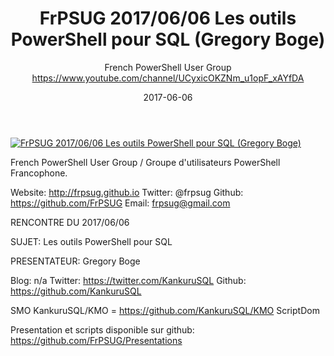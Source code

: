 ﻿---
title: FrPSUG 2017/06/06 Les outils PowerShell pour SQL (Gregory Boge)
date: 2017-06-06
tags: France, French, UserGroup, French PowerShell User Group
author: French PowerShell User Group https://www.youtube.com/channel/UCyxicOKZNm_u1opF_xAYfDA
---

[![FrPSUG 2017/06/06 Les outils PowerShell pour SQL (Gregory Boge)](https://i4.ytimg.com/vi/gIzxfEeOtJU/hqdefault.jpg "FrPSUG 2017/06/06 Les outils PowerShell pour SQL (Gregory Boge)")](https://www.youtube.com/watch?v=gIzxfEeOtJU)

French PowerShell User Group / Groupe d'utilisateurs PowerShell Francophone.

Website: http://frpsug.github.io
Twitter: @frpsug
Github: https://github.com/FrPSUG
Email: frpsug@gmail.com


RENCONTRE DU 2017/06/06

SUJET: Les outils PowerShell pour SQL

PRESENTATEUR: Gregory Boge

Blog: n/a
Twitter: https://twitter.com/KankuruSQL
Github: https://github.com/KankuruSQL


SMO
KankuruSQL/KMO = https://github.com/KankuruSQL/KMO
ScriptDom


Presentation et scripts disponible sur github: https://github.com/FrPSUG/Presentations
